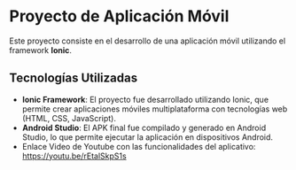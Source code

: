 # Proyecto de Aplicación Móvil

Este proyecto consiste en el desarrollo de una aplicación móvil utilizando el framework **Ionic**.
## Tecnologías Utilizadas

- **Ionic Framework**: El proyecto fue desarrollado utilizando Ionic, que permite crear aplicaciones móviles multiplataforma con tecnologías web (HTML, CSS, JavaScript).
- **Android Studio**: El APK final fue compilado y generado en Android Studio, lo que permite ejecutar la aplicación en dispositivos Android.
- Enlace Video de Youtube con las funcionalidades del aplicativo: https://youtu.be/rEtalSkpS1s
